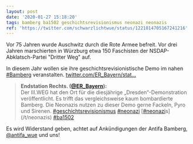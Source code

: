 ```yaml
---
layout: post
date: '2020-01-27 15:18:20'
tags: bamberg ba1502 geschichtsrevisionismus neonazi neonazis
ref: 'https://twitter.com/schwarzlichtwue/status/1221814705167241216'
---
```

Vor 75 Jahren wurde Auschwitz durch die Rote Armee befreit. Vor drei Jahren marschierten in Würzburg etwa 150 Faschisten der NSDAP-Abklatsch-Partei "Dritter Weg" auf.



In diesem Jahr wollen sie ihre geschichtsrevisionistische Demo im nahen [#Bamberg](/t/bamberg) veranstalten. [twitter.com/ER_Bayern/stat…](https://twitter.com/ER_Bayern/status/1221745044006281216)
> <b>Endstation Rechts. ([@ER_Bayern](https://twitter.com/ER_Bayern)):</b>  
>Der III.WEG hat den Ort für die diesjährige „Dresden“-Demonstration veröffentlicht. Es trifft das vergleichsweise kaum bombardierte Bamberg. Die Neonazis nutzen zu dieser Demo gerne Fackeln, Pyro und Sirenen. [#geschichtsrevisionismus](/t/geschichtsrevisionismus) [#neonazi](/t/neonazi) [[#neonazi](/t/neonazi)s](/t/neonazis) [#ba1502](/t/ba1502)   



Es wird Widerstand geben, achtet auf Ankündigungen der Antifa Bamberg, [@antifa_wue](https://twitter.com/antifa_wue) und uns!